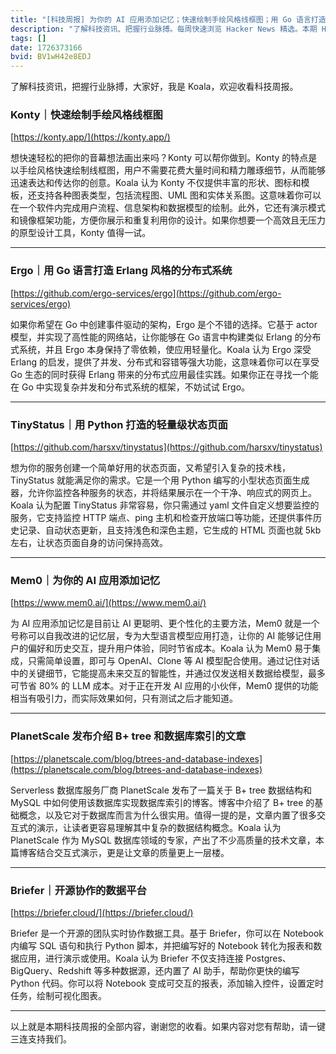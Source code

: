 ```yaml
---
title: "[科技周报] 为你的 AI 应用添加记忆；快速绘制手绘风格线框图；用 Go 语言打造 Erlang 风格的分布式系统"
description: "了解科技资讯、把握行业脉搏。每周快速浏览 Hacker News 精选。本期 Hacker Newsletter 地址：https://www.daemonology.net/hn-daily/"
tags: []
date: 1726373166
bvid: BV1wH42e8EDJ
---
```

了解科技资讯，把握行业脉搏，大家好，我是 Koala，欢迎收看科技周报。

### Konty｜快速绘制手绘风格线框图
[https://konty.app/](https://konty.app/)

想快速轻松的把你的音幕想法画出来吗？Konty 可以帮你做到。Konty 的特点是以手绘风格快速绘制线框图，用户不需要花费大量时间和精力雕琢细节，从而能够迅速表达和传达你的创意。Koala 认为 Konty 不仅提供丰富的形状、图标和模板，还支持各种图表类型，包括流程图、UML 图和实体关系图。这意味着你可以在一个软件内完成用户流程、信息架构和数据模型的绘制。此外，它还有演示模式和镜像框架功能，方便你展示和重复利用你的设计。如果你想要一个高效且无压力的原型设计工具，Konty 值得一试。

---

### Ergo｜用 Go 语言打造 Erlang 风格的分布式系统
[https://github.com/ergo-services/ergo](https://github.com/ergo-services/ergo)

如果你希望在 Go 中创建事件驱动的架构，Ergo 是个不错的选择。它基于 actor 模型，并实现了高性能的网络站，让你能够在 Go 语言中构建类似 Erlang 的分布式系统，并且 Ergo 本身保持了零依赖，使应用轻量化。Koala 认为 Ergo 深受 Erlang 的启发，提供了并发、分布式和容错等强大功能，这意味着你可以在享受 Go 生态的同时获得 Erlang 带来的分布式应用最佳实践。如果你正在寻找一个能在 Go 中实现复杂并发和分布式系统的框架，不妨试试 Ergo。

---

### TinyStatus｜用 Python 打造的轻量级状态页面
[https://github.com/harsxv/tinystatus](https://github.com/harsxv/tinystatus)

想为你的服务创建一个简单好用的状态页面，又希望引入复杂的技术栈，TinyStatus 就能满足你的需求。它是一个用 Python 编写的小型状态页面生成器，允许你监控各种服务的状态，并将结果展示在一个干净、响应式的网页上。Koala 认为配置 TinyStatus 非常容易，你只需通过 yaml 文件自定义想要监控的服务，它支持监控 HTTP 端点、ping 主机和检查开放端口等功能，还提供事件历史记录、自动状态更新，且支持浅色和深色主题，它生成的 HTML 页面也就 5kb 左右，让状态页面自身的访问保持高效。

---

### Mem0｜为你的 AI 应用添加记忆
[https://www.mem0.ai/](https://www.mem0.ai/)

为 AI 应用添加记忆是目前让 AI 更聪明、更个性化的主要方法，Mem0 就是一个号称可以自我改进的记忆层，专为大型语言模型应用打造，让你的 AI 能够记住用户的偏好和历史交互，提升用户体验，同时节省成本。Koala 认为 Mem0 易于集成，只需简单设置，即可与 OpenAI、Clone 等 AI 模型配合使用。通过记住对话中的关键细节，它能提高未来交互的智能性，并通过仅发送相关数据给模型，最多可节省 80% 的 LLM 成本。对于正在开发 AI 应用的小伙伴，Mem0 提供的功能相当有吸引力，而实际效果如何，只有测试之后才能知道。

---

### PlanetScale 发布介绍 B+ tree 和数据库索引的文章
[https://planetscale.com/blog/btrees-and-database-indexes](https://planetscale.com/blog/btrees-and-database-indexes)

Serverless 数据库服务厂商 PlanetScale 发布了一篇关于 B+ tree 数据结构和 MySQL 中如何使用该数据库实现数据库索引的博客。博客中介绍了 B+ tree 的基础概念，以及它对于数据库而言为什么很实用。值得一提的是，文章内置了很多交互式的演示，让读者更容易理解其中复杂的数据结构概念。Koala 认为 PlanetScale 作为 MySQL 数据库领域的专家，产出了不少高质量的技术文章，本篇博客结合交互式演示，更是让文章的质量更上一层楼。

---

### Briefer｜开源协作的数据平台
[https://briefer.cloud/](https://briefer.cloud/)

Briefer 是一个开源的团队实时协作数据工具。基于 Briefer，你可以在 Notebook 内编写 SQL 语句和执行 Python 脚本，并把编写好的 Notebook 转化为报表和数据应用，进行演示或使用。Koala 认为 Briefer 不仅支持连接 Postgres、BigQuery、Redshift 等多种数据源，还内置了 AI 助手，帮助你更快的编写 Python 代码。你可以将 Notebook 变成可交互的报表，添加输入控件，设置定时任务，绘制可视化图表。

---

以上就是本期科技周报的全部内容，谢谢您的收看。如果内容对您有帮助，请一键三连支持我们。


